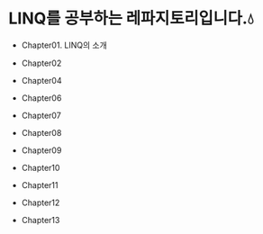 # LINQ를 공부하는 레파지토리입니다.💧
- Chapter01. LINQ의 소개

- Chapter02

- Chapter04

- Chapter06

- Chapter07

- Chapter08

- Chapter09

- Chapter10

- Chapter11

- Chapter12

- Chapter13
